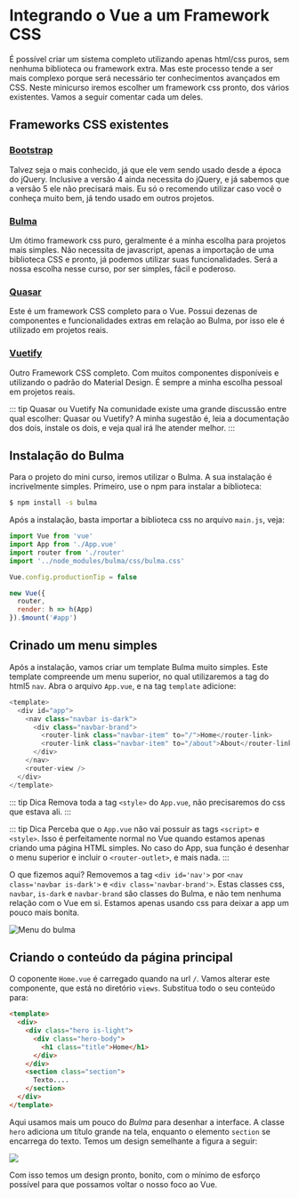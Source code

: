 # Integrando o Vue a um Framework CSS

É possível criar um sistema completo utilizando apenas html/css puros, sem nenhuma biblioteca ou framework extra. Mas este processo tende a ser mais complexo porque será necessário ter conhecimentos avançados em CSS. Neste minicurso iremos escolher um framework css pronto, dos vários existentes. Vamos a seguir comentar cada um deles.

## Frameworks CSS existentes

### [Bootstrap](https://getbootstrap.com/)

Talvez seja o mais conhecido, já que ele vem sendo usado desde a época do jQuery. Inclusive a versão 4 ainda necessita do jQuery, e já sabemos que a versão 5 ele não precisará mais. Eu só o recomendo utilizar caso você o conheça muito bem, já tendo usado em outros projetos. 

### [Bulma](https://bulma.io/)

Um ótimo framework css puro, geralmente é a minha escolha para projetos mais simples. Não necessita de javascript, apenas a importação de uma biblioteca CSS e pronto, já podemos utilizar suas funcionalidades. Será a nossa escolha nesse curso, por ser simples, fácil e poderoso.

### [Quasar](https://quasar-framework.org/)

Este é um framework CSS completo para o Vue. Possui dezenas de componentes e funcionalidades extras em relação ao Bulma, por isso ele é utilizado em projetos reais. 

### [Vuetify](https://vuetifyjs.com/pt-BR/)

Outro Framework CSS completo. Com muitos componentes disponíveis e utilizando o padrão do Material Design. É sempre a minha escolha pessoal em projetos reais.

::: tip Quasar ou Vuetify
Na comunidade existe uma grande discussão entre qual escolher: Quasar ou Vuetify? A minha sugestão é, leia a documentação dos dois, instale os dois, e veja qual irá lhe atender melhor.
:::


## Instalação do Bulma

Para o projeto do mini curso, iremos utilizar o Bulma. A sua instalação é incrivelmente simples. Primeiro, use o npm para instalar a biblioteca:

```bash
$ npm install -s bulma
```

Após a instalação, basta importar a biblioteca css no arquivo `main.js`, veja:

```js {4}
import Vue from 'vue'
import App from './App.vue'
import router from './router'
import '../node_modules/bulma/css/bulma.css'

Vue.config.productionTip = false

new Vue({
  router,
  render: h => h(App)
}).$mount('#app')
```

## Crinado um menu simples

Após a instalação, vamos criar um template Bulma muito simples. Este template compreende um menu superior, no qual utilizaremos a tag do html5 `nav`. Abra o arquivo `App.vue`, e na tag `template` adicione:

```js
<template>
  <div id="app">
    <nav class="navbar is-dark">
      <div class="navbar-brand">
        <router-link class="navbar-item" to="/">Home</router-link>
        <router-link class="navbar-item" to="/about">About</router-link>
      </div>
    </nav>
    <router-view />
  </div>
</template>
```

::: tip Dica
Remova toda a tag `<style>` do `App.vue`, não precisaremos do css que estava ali. 
:::

::: tip Dica
Perceba que o `App.vue` não vai possuir as tags `<script>` e `<style>`. Isso é perfeitamente normal no Vue quando estamos apenas criando uma página HTML simples. No caso do App, sua função é desenhar o menu superior e incluir o `<router-outlet>`, e mais nada.
:::

O que fizemos aqui? Removemos a tag `<div id='nav'>` por `<nav class='navbar is-dark'>` e `<div class='navbar-brand'>`. Estas classes css, `navbar`, `is-dark` e `navbar-brand` são classes do Bulma, e não tem nenhuma relação com o Vue em si. Estamos apenas usando css para deixar a app um pouco mais bonita. 

![Menu do bulma](https://i.imgur.com/rCGFYgT.png)

## Criando o conteúdo da página principal

O coponente `Home.vue` é carregado quando na url `/`. Vamos alterar este componente, que está no diretório `views`. Substitua todo o seu conteúdo para:

```html
<template>
  <div>
    <div class="hero is-light">
      <div class="hero-body">
        <h1 class="title">Home</h1>
      </div>
    </div>
    <section class="section">
      Texto....
    </section>
  </div>
</template>
```

Aqui usamos mais um pouco do *Bulma* para desenhar a interface. A classe `hero` adiciona um título grande na tela, enquanto o elemento `section` se encarrega do texto. Temos um design semelhante a figura a seguir:

![](https://i.imgur.com/8SffZPO.png)

Com isso temos um design pronto, bonito, com o mínimo de esforço possível para que possamos voltar o nosso foco ao Vue. 

<disqus/>
